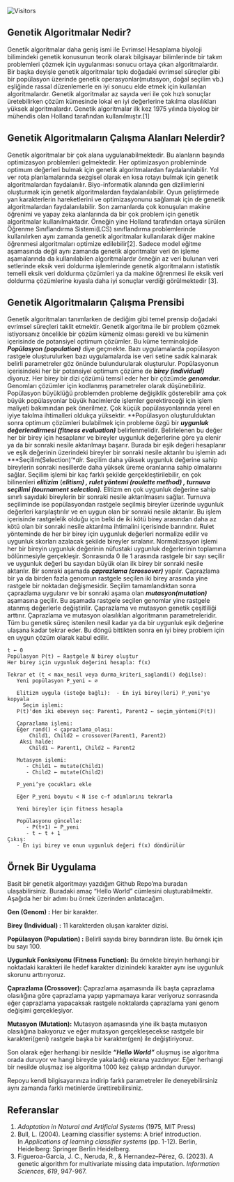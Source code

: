 ![Visitors](https://visitor-badge.laobi.icu/badge?page_id=hasanaliozkan-dev/GeneticAlgorithms)

## Genetik Algoritmalar Nedir?

Genetik algoritmalar daha geniş ismi ile Evrimsel Hesaplama biyoloji bilimindeki genetik konusunun teorik olarak bilgisayar bilimlerinde bir takım problemleri çözmek için uygulanması sonucu ortaya çıkan algoritmalardır.  Bir başka deyişle genetik algoritmalar tıpkı doğadaki evrimsel süreçler gibi bir popülasyon üzerinde genetik operasyonlar(mutasyon, doğal seçilim vb.) eşliğinde  rassal düzenlemerle en iyi sonucu elde etmek için kullanılan algoritmalardır.  Genetik algoritmalar az sayıda veri ile çok hızlı sonuçlar üretebilirken çözüm kümesinde lokal en iyi değerlerine takılma olasılıkları yüksek algoritmalardır.  Genetik algoritmalar ilk kez 1975 yılında biyolog bir mühendis olan Holland tarafından kullanılmıştır.[1] 

## Genetik Algoritmaların Çalışma Alanları Nelerdir?

Genetik algoritmalar bir çok alana uygulanabilmektedir. Bu alanların başında optimizasyon problemleri gelmektedir. Her optimizasyon probleminde optimum değerleri bulmak için genetik algoritmalardan faydalanılabilir. Yol ver rota planlamalarında sezgisel olarak en kısa rotayı bulmak için genetik algoritmalardan faydalanılır. Biyo-informatik alanında gen dizilimlerini oluşturmak için genetik algoritmalardan faydalanılabilir. Oyun geliştirmede yan karakterlerin hareketlerini ve optimizasyonunu sağlamak için de genetik algoritmalardan faydalanılabilir. Son zamanlarda çok konuşulan makine öğrenimi ve yapay zeka alanlarında da bir çok problem için genetik algoritmalar kullanılmaktadır. Örneğin yine Holland tarafından ortaya sürülen Öğrenme Sınıflandırma Sistemi(LCS) sınıflandırma problemlerinde kullanılırken aynı zamanda genetik algoritmalar kullanılarak diğer makine öğrenmesi algoritmaları optimize edilebilir[2]. Sadece model  eğitme aşamasında değil aynı zamanda genetik algoritmalar veri ön işleme aşamalarında da kullanılabilen algoritmalardır örneğin az veri bulunan veri setlerinde eksik veri doldurma işlemlerinde genetik algoritmaların istatistik temelli eksik veri doldurma çözümleri ya da makine öğrenmesi ile eksik veri doldurma çözümlerine kıyasla daha iyi sonuçlar verdiği görülmektedir [3].  

## Genetik Algoritmaların Çalışma Prensibi

Genetik algoritmaları tanımlarken de dediğim gibi temel prensip doğadaki evrimsel süreçleri taklit etmektir. Genetik algoritma ile bir problem çözmek istiyorsanız öncelikle bir çözüm kümeniz olması gerekli ve bu kümenin içerisinde de potansiyel optimum çözümler. Bu küme terminolojide ***Popülasyon (population)***  diye geçmekte.  Bazı uygulamalarda popülasyon rastgele oluşturulurken bazı uygulamalarda ise veri setine sadık kalınarak belirli parametreler göz önünde bulundurularak oluşturulur.  Popülasyonun içerisindeki her bir potansiyel optimum çözüme de ***birey (individual)*** diyoruz. Her birey bir dizi çözümü temsil eder her bir çözümde ***genomdur.*** Genomları çözümler için kodlanmış parametreler olarak düşünebiliriz. Popülasyon büyüklüğü problemden probleme değişiklik gösterebilir ama çok büyük popülasyonlar büyük hacimlerde işlemler gerektireceği için işlem maliyeti bakımından pek önerilmez. Çok küçük popülasyonlarında yerel en iyiye takılma ihtimalleri oldukça yüksektir. **Popülasyon oluşturulduktan sonra optimum çözümleri bulabilmek için probleme özgü bir ***uygunluk değerlendirmesi (fitness evaluation)***  belirlenmelidir. Belirlelenen bu değer her bir birey için hesaplanır ve bireyler uygunluk değerlerine göre ya elenir ya da bir sonraki nesile aktarılmayı başarır. Burada bir eşik değeri hesaplanır ve eşik değerinin üzerindeki bireyler bir sonraki nesile aktarılır bu işlemin adı ***Seçilim(Selection)’***dir*.* Seçilim daha yüksek uygunluk değerine sahip bireylerin sonraki nesillerde daha yüksek üreme oranlarına sahip olmalarını sağlar. Seçilim işlemi bir kaç farklı şekilde gerçekleştirilebilir, en çok bilinenleri ***elitizim*** (***elitism) , rulet yöntemi (roulette method) , turnuva seçilimi (tournament selection).*** Elitizm en çok uygunluk değerine sahip sınırlı sayıdaki bireylerin bir sonraki nesile aktarılmasını sağlar.  Turnuva seçiliminde ise popülasyondan rastgele seçilmiş bireyler üzerinde uygunluk değerleri karşılaştırılır ve en uygun olan bir sonraki nesile aktarılır. Bu işlem içerisinde rastgelelik olduğu için belki de iki kötü birey arasından daha az kötü olan bir sonraki nesile aktarılma ihtimalini içerisinde barındırır. Rulet yönteminde de her bir birey için uygunluk değerleri normalize edilir ve uygunluk skorları azalacak şekilde bireyler sıralanır. Normalizasyon işlemi her bir bireyin uygunluk değerinin nüfustaki uygunluk değerlerinin toplamına bölünmesiyle gerçekleşir. Sonrasında 0 ile 1 arasında rastgele bir sayı seçilir ve uygunluk değeri bu sayıdan büyük olan ilk birey bir sonraki nesile aktarılır. Bir sonraki aşamada ***çaprazlama (crossover)*** yapılır. Çaprazlama bir ya da birden fazla genomun rastgele seçilen iki birey arasında yine rastgele bir noktadan değişmesidir.  Seçilim tamamlandıktan sonra çaprazlama uygulanır ve bir sonraki aşama olan ***mutasyon(mutation)*** aşamasına geçilir. Bu aşamada rastgele seçilen genomlar yine rastgele atanmış değerlerle değiştirilir. Çaprazlama ve mutasyon genetik çeşitliliği arttırır. Çaprazlama ve mutasyon olasılıkları algoritmanın parametreleridir. Tüm bu genetik süreç istenilen nesil kadar ya da bir uygunluk eşik değerine ulaşana kadar tekrar eder. Bu döngü bittikten sonra en iyi birey problem için en uygun çözüm olarak kabul edilir.

```
t ← 0
Popülasyon P(t) ← Rastgele N birey oluştur
Her birey için uygunluk değerini hesapla: f(x)

Tekrar et (t < max_nesil veya durma_kriteri_saglandi() değilse):
   Yeni popülasyon P_yeni ← ∅

   Elitizm uygula (isteğe bağlı):  - En iyi birey(leri) P_yeni'ye kopyala
	 Seçim işlemi:
   P(t)'den iki ebeveyn seç: Parent1, Parent2 ← seçim_yöntemi(P(t))

   Çaprazlama işlemi:
   Eğer rand() < çaprazlama_olası:
       Child1, Child2 ← crossover(Parent1, Parent2)
    Aksi halde:
       Child1 ← Parent1, Child2 ← Parent2

   Mutasyon işlemi:
      - Child1 ← mutate(Child1)
      - Child2 ← mutate(Child2)

   P_yeni’ye çocukları ekle

   Eğer P_yeni boyutu < N ise c–f adımlarını tekrarla

   Yeni bireyler için fitness hesapla

   Popülasyonu güncelle:
      - P(t+1) ← P_yeni
      - t ← t + 1
Çıkış:
   - En iyi birey ve onun uygunluk değeri f(x) döndürülür
```
## Örnek Bir Uygulama

Basit bir genetik algoritmayı yazdığım Github Repo’ma buradan ulaşabilirsiniz. Buradaki amaç “Hello World” cümlesini oluşturabilmektir. Aşağıda her bir adımı bu örnek üzerinden anlatacağım. 

**Gen (Genom) :** Her bir karakter. 

**Birey (Individual) :** 11 karakterden oluşan karakter dizisi.

**Popülasyon (Population) :** Belirli sayıda birey barındıran liste. Bu örnek için bu sayı 100.

**Uygunluk Fonksiyonu (Fitness Function):** Bu örnekte bireyin herhangi bir noktadaki karakteri ile hedef karakter dizinindeki karakter aynı ise uygunluk skorunu arttırıyoruz.

**Çaprazlama (Crossover):** Çaprazlama aşamasında ilk başta çaprazlama olasılığına göre çaprazlama yapıp yapmamaya karar veriyoruz sonrasında eğer çaprazlama yapacaksak rastgele noktalarda çaprazlama yani genom değişimi gerçekleşiyor.

**Mutasyon (Mutation):** Mutasyon aşamasında yine ilk başta mutasyon olasılığına bakıyoruz ve eğer mutasyon gerçekleşecekse rastgele bir karakteri(geni) rastgele başka bir karakter(gen) ile değiştiriyoruz.

Son olarak eğer herhangi bir nesilde ***“Hello World”***  oluşmuş ise algoritma orada duruyor ve hangi bireyde yakaladığı ekrana yazdırıyor. Eğer herhangi bir nesilde oluşmaz ise algoritma 1000 kez çalışıp ardından duruyor.

Repoyu kendi bilgisayarınıza indirip farklı parametreler ile deneyebilirsiniz aynı zamanda farklı metinlerde ürettirebilirsiniz.

## Referanslar
1. *Adaptation in Natural and Artificial Systems* (1975, MIT Press)
2. Bull, L. (2004). Learning classifier systems: A brief introduction. In *Applications of learning classifier systems* (pp. 1-12). Berlin, Heidelberg: Springer Berlin Heidelberg.
3. Figueroa-García, J. C., Neruda, R., & Hernandez–Pérez, G. (2023). A genetic algorithm for multivariate missing data imputation. *Information Sciences*, *619*, 947-967.
